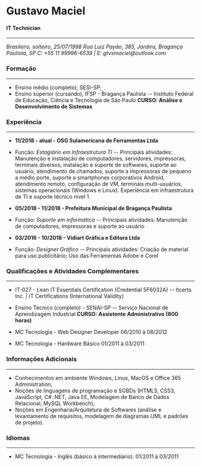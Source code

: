 # Gustavo Maciel
#### IT Technician
___
_Brasileiro, solteiro, 25/07/1998_
_Rua Luiz Payão, 385, Jardins, Bragança Paulista, SP_
_C: +55 11 99996-6539 | E: gtvsmaciel@outlook.com_

### Formação
___

- Ensino médio (completo), SESI-SP;
- Ensino superior (cursando), IFSP - Bragança Paulista
-- Instituto Federal de Educação, Ciência e Tecnologia de São Paulo
**CURSO: Análise e Desenvolvimento de Sistemas**

### Experiência
___

- **11/2018 - atual - OSG Sulamericana de Ferramentas Ltda**
- Função: _Estagiário em Infraestrutura TI_
-- Principais atividades: Manutenção e instalação de computadores, servidores, impressoras, terminais diversos, instalação e suporte de softwares, suporte ao usuário, atendimento de chamados, suporte a impressoras de pequeno a médio porte, suporte a smartphones corporativos Android, atendimento remoto, configuração de VM, terminais multi-usuários, sistemas operacionais (Windows e Linux).
Experiência em infraestrutura de TI e suporte técnico nível 1.

- **05/2018 - 11/2018 - Prefeitura Municipal de Bragança Paulista**
- Função: _Suporte em informática_
-- Principais atividades: Manutenção de computadores, impressoras e suporte ao usuário

- **03/2016 - 10/2018 - Vidiart Gráfica e Editora Ltda**
- Função: _Designer Gráfico_
-- Principais atividades: Criação de material para uso publicitário; Uso das Ferramentas Adobe e Corel

### Qualificações e Atividades Complementares
---
- IT-027 - Lean IT Essentials Certification (Credential 5F6032A)
-- Itcerts Inc. | IT Certifications (International Validity)

- Ensino Técnico (completo) - SENAI-SP
-- Serviço Nacional de Aprendizagem Industrial
**CURSO: Assistente Administrativo (800 horas)**

- MC Tecnologia - Web Designer Developer
06/2010 à 08/2012

- MC Tecnologia - Hardware Básico
01/2011 à 03/2011

### Informações Adicionais
---
- Conhecimentos em ambiente Windows, Linux, MacOS e Office 365 Administration;
- Noções de linguagens de programação e SGBDs (HTML5, CSS3, JavaScript, C# .NET, Java EE, Modelagem de Banco de Dados Relacional, MySQL Workbench);
- Noções em Engenharia/Arquitetura de Softwares (análise e levantamento de requisitos, modelagem de diagramas UML e padrões de projeto).

### Idiomas
---
- MC Tecnologia - Inglês (básico à intermediário).
01/2011 à 03/2011
<!--stackedit_data:
eyJoaXN0b3J5IjpbLTEzMjkxNDc5NjJdfQ==
-->